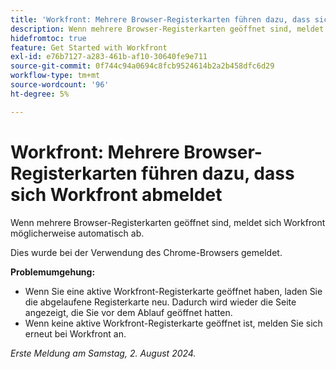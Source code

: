 ```yaml
---
title: 'Workfront: Mehrere Browser-Registerkarten führen dazu, dass sich Workfront abmeldet'
description: Wenn mehrere Browser-Registerkarten geöffnet sind, meldet sich Workfront möglicherweise automatisch ab.
hidefromtoc: true
feature: Get Started with Workfront
exl-id: e76b7127-a283-461b-af10-30640fe9e711
source-git-commit: 0f744c94a0694c8fcb9524614b2a2b458dfc6d29
workflow-type: tm+mt
source-wordcount: '96'
ht-degree: 5%

---
```


# Workfront: Mehrere Browser-Registerkarten führen dazu, dass sich Workfront abmeldet

<!--Valid issue, won't fix. will be fixed by -->

Wenn mehrere Browser-Registerkarten geöffnet sind, meldet sich Workfront möglicherweise automatisch ab.

Dies wurde bei der Verwendung des Chrome-Browsers gemeldet.

**Problemumgehung:**

* Wenn Sie eine aktive Workfront-Registerkarte geöffnet haben, laden Sie die abgelaufene Registerkarte neu. Dadurch wird wieder die Seite angezeigt, die Sie vor dem Ablauf geöffnet hatten.
* Wenn keine aktive Workfront-Registerkarte geöffnet ist, melden Sie sich erneut bei Workfront an.

_Erste Meldung am Samstag, 2. August 2024._
